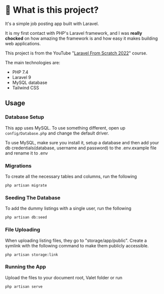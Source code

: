 # 🐘 What is this project?
It's a simple job posting app built with Laravel.

It is my first contact with PHP's Laravel framework, and I was **really chocked** on how amazing the framework is and how easy it makes building web applications.

This project is from the YouTube "[Laravel From Scratch 2022](https://www.youtube.com/watch?v=MYyJ4PuL4pY)" course.

The main technologies are:
- PHP 7.4
- Laravel 9
- MySQL database
- Tailwind CSS


## Usage

### Database Setup
This app uses MySQL. To use something different, open up `config/Database.php` and change the default driver.

To use MySQL, make sure you install it, setup a database and then add your db credentials(database, username and password) to the .env.example file and rename it to .env

### Migrations
To create all the necessary tables and columns, run the following
```
php artisan migrate
```

### Seeding The Database
To add the dummy listings with a single user, run the following
```
php artisan db:seed
```

### File Uploading
When uploading listing files, they go to "storage/app/public". Create a symlink with the following command to make them publicly accessible.
```
php artisan storage:link
```

### Running the App
Upload the files to your document root, Valet folder or run 
```
php artisan serve
```